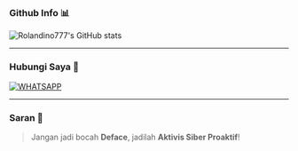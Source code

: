 ### Github Info 📊
![Rolandino777's GitHub stats](https://github-readme-stats.vercel.app/api?username=Rolandino777&show_icons=true&theme=radical)

---

### Hubungi Saya 👋
[![WHATSAPP](https://img.shields.io/badge/Whatsapp-Chat_Rolandino-green)](https://wa.me/6281243587205)  

---

### Saran 🫵

> Jangan jadi bocah **Deface**, jadilah **Aktivis Siber Proaktif**!
